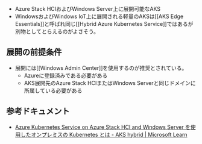 - Azure Stack HCIおよびWindows Server上に展開可能なAKS
- WindowsおよびWindows IoT上に展開される軽量のAKSは[[AKS Edge Essentials]]と呼ばれ同じ[[Hybrid Azure Kubernetes Service]]ではあるが別物としてとらえるのがよさそう。

## 展開の前提条件
- 展開には[[Windows Admin Center]]を使用するのが推奨とされている。
	- Azureに登録済みである必要がある
	- AKS展開先のAzure Stack HCIまたはWindows Serverと同じドメインに所属している必要がある

## 参考ドキュメント
- [Azure Kubernetes Service on Azure Stack HCI and Windows Server を使用したオンプレミスの Kubernetes とは - AKS hybrid | Microsoft Learn](https://learn.microsoft.com/ja-jp/azure/aks/hybrid/overview)